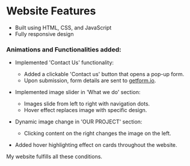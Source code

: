# Website Features

- Built using HTML, CSS, and JavaScript
- Fully responsive design

### **Animations and Functionalities added:**

- Implemented 'Contact Us' functionality:
  - Added a clickable 'Contact us' button that opens a pop-up form.
  - Upon submission, form details are sent to [getform.io](http://getform.io/).
  
- Implemented image slider in 'What we do' section:
  - Images slide from left to right with navigation dots.
  - Hover effect replaces image with specific design.

- Dynamic image change in 'OUR PROJECT' section:
  - Clicking content on the right changes the image on the left.
  
- Added hover highlighting effect on cards throughout the website.
  
My website fulfills all these conditions.
